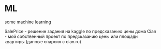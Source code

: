 # ML
some machine learning

SalePrice - решение задания на kaggle по предсказанию цены дома
Cian - мой собственный проект по предсказанию цены или площади квартиры (данные спарсил с cian.ru)
